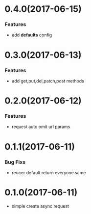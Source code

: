 # 0.4.0(2017-06-15)
### Features
* add **defaults** config

# 0.3.0(2017-06-13)
### Features
* add get,put,del,patch,post methods

# 0.2.0(2017-06-12)
### Features
* request auto omit url params

# 0.1.1(2017-06-11)
### Bug Fixs
* reucer default return everyone same

# 0.1.0(2017-06-11)
* simple create async request
